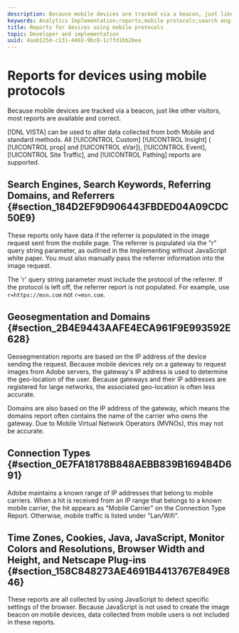 ```yaml
---
description: Because mobile devices are tracked via a beacon, just like other visitors, most reports are available and correct.
keywords: Analytics Implementation;reports;mobile protocols;search engines;search keywords;referring domains;referrers;geosegmentation;domains;connection type;time zone;cookies;java;javascript;monitor colors;monitor resolution;browser width;height;netscape plug-in
title: Reports for devices using mobile protocols
topic: Developer and implementation
uuid: 4aab125d-c131-4402-9bc8-1c7fd1bb2bee
---
```


# Reports for devices using mobile protocols

Because mobile devices are tracked via a beacon, just like other visitors, most reports are available and correct.

 [!DNL VISTA] can be used to alter data collected from both Mobile and standard methods. All [!UICONTROL Custom] [!UICONTROL Insight] ( [!UICONTROL prop] and [!UICONTROL eVar]), [!UICONTROL Event], [!UICONTROL Site Traffic], and [!UICONTROL Pathing] reports are supported.

## Search Engines, Search Keywords, Referring Domains, and Referrers {#section_184D2EF9D906443FBDED04A09CDC50E9}

These reports only have data if the referrer is populated in the image request sent from the mobile page. The referrer is populated via the "r" query string parameter, as outlined in the Implementing without JavaScript white paper. You must also manually pass the referrer information into the image request.

The 'r' query string parameter must include the protocol of the referrer. If the protocol is left off, the referrer report is not populated. For example, use `r=https://msn.com` not `r=msn.com`.

## Geosegmentation and Domains {#section_2B4E9443AAFE4ECA961F9E993592E628}

Geosegmentation reports are based on the IP address of the device sending the request. Because mobile devices rely on a gateway to request images from Adobe servers, the gateway's IP address is used to determine the geo-location of the user. Because gateways and their IP addresses are registered for large networks, the associated geo-location is often less accurate.

Domains are also based on the IP address of the gateway, which means the domains report often contains the name of the carrier who owns the gateway. Due to Mobile Virtual Network Operators (MVNOs), this may not be accurate.

## Connection Types {#section_0E7FA18178B848AEBB839B1694B4D691}

Adobe maintains a known range of IP addresses that belong to mobile carriers. When a hit is received from an IP range that belongs to a known mobile carrier, the hit appears as "Mobile Carrier" on the Connection Type Report. Otherwise, mobile traffic is listed under "Lan/Wifi".

## Time Zones, Cookies, Java, JavaScript, Monitor Colors and Resolutions, Browser Width and Height, and Netscape Plug-ins {#section_158C848273AE4691B4413767E849E846}

These reports are all collected by using JavaScript to detect specific settings of the browser. Because JavaScript is not used to create the image beacon on mobile devices, data collected from mobile users is not included in these reports.
